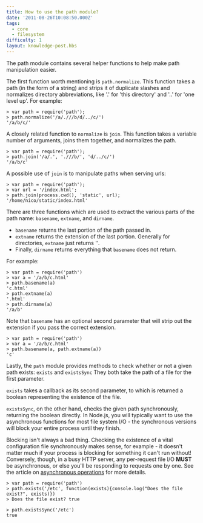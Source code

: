```yaml
---
title: How to use the path module?
date: '2011-08-26T10:08:50.000Z'
tags:
  - core
  - filesystem
difficulty: 1
layout: knowledge-post.hbs
---
```


The path module contains several helper functions to help make path manipulation easier.

The first function worth mentioning is `path.normalize`.  This function takes a path (in the form of a string) and strips it of duplicate slashes and normalizes directory abbreviations, like '.' for 'this directory' and '..' for 'one level up'. For example:

```
> var path = require('path');
> path.normalize('/a/.///b/d/../c/')
'/a/b/c/'
```

A closely related function to `normalize` is `join`.  This function takes a variable number of arguments, joins them together, and normalizes the path.

```
> var path = require('path');
> path.join('/a/.', './//b/', 'd/../c/')
'/a/b/c'
```

A possible use of `join` is to manipulate paths when serving urls:

```
> var path = require('path');
> var url = '/index.html';
> path.join(process.cwd(), 'static', url);
'/home/nico/static/index.html'
```

There are three functions which are used to extract the various parts of the path name: `basename`, `extname`, and `dirname`.
- `basename` returns the last portion of the path passed in.
- `extname` returns the extension of the last portion. Generally for directories, `extname` just returns ''.
- Finally, `dirname` returns everything that `basename` does not return.

For example:

```
> var path = require('path')
> var a = '/a/b/c.html'
> path.basename(a)
'c.html'
> path.extname(a)
'.html'
> path.dirname(a)
'/a/b'
```

Note that `basename` has an optional second parameter that will strip out the extension if you pass the correct extension.

```
> var path = require('path')
> var a = '/a/b/c.html'
> path.basename(a, path.extname(a))
'c'
```

Lastly, the `path` module provides methods to check whether or not a given path exists: `exists` and `existsSync` They both take the path of a file for the first parameter.

`exists` takes a callback as its second parameter, to which is returned a boolean representing the existence of the file.

`existsSync`, on the other hand, checks the given path synchronously, returning the boolean directly.  In Node.js, you will typically want to use the asynchronous functions for most file system I/O - the synchronous versions will block your entire process until they finish.

Blocking isn't always a bad thing.  Checking the existence of a vital configuration file synchronously makes sense, for example - it doesn't matter much if your process is blocking for something it can't run without!  Conversely, though, in a busy HTTP server, any per-request file I/O **MUST** be asynchronous, or else you'll be responding to requests one by one. See the article on [asynchronous operations](/en/knowledge/getting-started/control-flow/how-to-write-asynchronous-code/) for more details.

```
> var path = require('path')
> path.exists('/etc', function(exists){console.log("Does the file exist?", exists)})
> Does the file exist? true

> path.existsSync('/etc')
true
```
